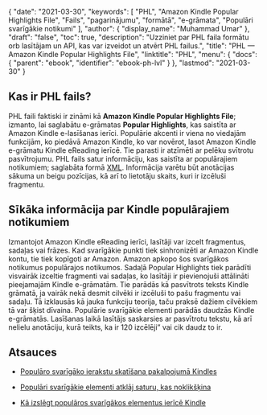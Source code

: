 {
  "date": "2021-03-30",
  "keywords": [
"PHL",
"Amazon Kindle Popular Highlights File",
"Fails",
"pagarinājumu",
"formātā",
"e-grāmata",
"Populāri svarīgākie notikumi"
],
  "author": {
    "display_name": "Muhammad Umar"
},
  "draft": "false",
  "toc": true,
  "description": "Uzziniet par PHL faila formātu orb lasītājam un API, kas var izveidot un atvērt PHL failus.",
  "title": "PHL — Amazon Kindle Popular Highlights File",
  "linktitle": "PHL",
  "menu": {
    "docs": {
      "parent": "ebook",
      "identifier": "ebook-ph-lvl"
}
},
  "lastmod": "2021-03-30"
}

## Kas ir PHL fails?

PHL faili faktiski ir zināmi kā **Amazon Kindle Popular Highlights File**; izmanto, lai saglabātu e-grāmatas **Popular Highlights**, kas saistīta ar Amazon Kindle e-lasīšanas ierīci. Populārie akcenti ir viena no viedajām funkcijām, ko piedāvā Amazon Kindle, ko var novērot, lasot Amazon Kindle e-grāmatu Kindle eReading ierīcē. Tie parasti ir atzīmēti ar pelēku svītrotu pasvītrojumu. PHL fails satur informāciju, kas saistīta ar populārajiem notikumiem; saglabāta formā [XML](/web/xml/). Informācija varētu būt anotācijas sākuma un beigu pozīcijas, kā arī to lietotāju skaits, kuri ir izcēluši fragmentu.

## Sīkāka informācija par Kindle populārajiem notikumiem 

Izmantojot Amazon Kindle eReading ierīci, lasītāji var izcelt fragmentus, sadaļas vai frāzes. Kad svarīgākie punkti tiek sinhronizēti ar Amazon Kindle kontu, tie tiek kopīgoti ar Amazon. Amazon apkopo šos svarīgākos notikumus populārajos notikumos. Sadaļā Popular Highlights tiek parādīti visvairāk izceltie fragmenti vai sadaļas, ko lasītāji ir pievienojuši attālināti pieejamajām Kindle e-grāmatām. Tie parādās kā pasvītrots teksts Kindle grāmatā, ja vairāk nekā desmit cilvēki ir izcēluši to pašu fragmentu vai sadaļu. Tā izklausās kā jauka funkciju teorija, taču praksē dažiem cilvēkiem tā var šķist dīvaina. Populārie svarīgākie elementi parādās daudzās Kindle e-grāmatās. Lasīšanas laikā lasītājs saskarsies ar pasvītrotu tekstu, kā arī nelielu anotāciju, kurā teikts, ka ir 120 izcēlēji” vai cik daudz to ir.

## Atsauces

* [Populāro svarīgāko ierakstu skatīšana pakalpojumā Kindles](https://en.wikipedia.org/wiki/Orb_Books)

* [Populāri svarīgākie elementi atklāj saturu, kas noklikšķina](https://www.searchenginepeople.com/blog/kindle-highlights.html)

* [Kā izslēgt populāros svarīgākos elementus ierīcē Kindle](https://www.howtogeek.com/355701/how-to-turn-off-popular-highlights-on-your-kindle)



